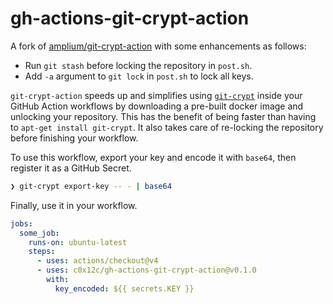 # gh-actions-git-crypt-action

A fork of [amplium/git-crypt-action](https://github.com/amplium/git-crypt-action/) with some enhancements as follows:
- Run `git stash` before locking the repository in `post.sh`.
- Add `-a` argument to `git lock` in `post.sh` to lock all keys.

`git-crypt-action` speeds up and simplifies using [`git-crypt`](https://github.com/AGWA/git-crypt) inside your GitHub
Action workflows by downloading a pre-built docker image and unlocking your
repository. This has the benefit of being faster than having to `apt-get
install git-crypt`. It also takes care of re-locking the repository before
finishing your workflow.

To use this workflow, export your key and encode it with `base64`, then
register it as a GitHub Secret.

```bash
❯ git-crypt export-key -- - | base64
```

Finally, use it in your workflow.

```yaml
jobs:
  some_job:
    runs-on: ubuntu-latest
    steps:
      - uses: actions/checkout@v4
      - uses: c0x12c/gh-actions-git-crypt-action@v0.1.0
        with:
          key_encoded: ${{ secrets.KEY }}
```

